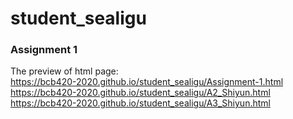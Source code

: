 # student_sealigu

### Assignment 1  
   
The preview of html page:   
[](https://htmlpreview.github.io/?https://github.com/bcb420-2020/student_sealigu/blob/master/Assignment-1.html)
[](https://htmlpreview.github.io/?https://github.com/bcb420-2020/student_sealigu/blob/master/A2_Shiyun.html)
https://bcb420-2020.github.io/student_sealigu/Assignment-1.html  
https://bcb420-2020.github.io/student_sealigu/A2_Shiyun.html   
https://bcb420-2020.github.io/student_sealigu/A3_Shiyun.html

